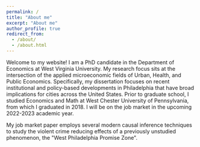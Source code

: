 ```yaml
---
permalink: /
title: "About me"
excerpt: "About me"
author_profile: true
redirect_from: 
  - /about/
  - /about.html
---
```


Welcome to my website! I am a PhD candidate in the Department of Economics at West Virginia University. My research focus sits at the intersection of the applied microeconomic fields of Urban, Health, and Public Economics. Specifically, my dissertation focuses on recent institutional and policy-based developments in Philadelphia that have broad implications for cities across the United States. Prior to graduate school, I studied Economics and Math at West Chester University of Pennsylvania, from which I graduated in 2018. I will be on the job market in the upcoming 2022-2023 academic year.

My job market paper employs several modern causal inference techniques to study the violent crime reducing effects of a previously unstudied phenomenon, the "West Philadelphia Promise Zone". 

